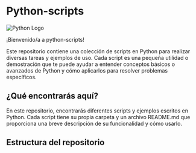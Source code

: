 # Python-scripts

![Python Logo](https://www.python.org/static/community_logos/python-logo-master-v3-TM.png)

¡Bienvenido/a a python-scripts!

Este repositorio contiene una colección de scripts en Python para realizar diversas tareas y ejemplos de uso. Cada script es una pequeña utilidad o demostración que te puede ayudar a entender conceptos básicos o avanzados de Python y cómo aplicarlos para resolver problemas específicos.

## ¿Qué encontrarás aquí?

En este repositorio, encontrarás diferentes scripts y ejemplos escritos en Python. Cada script tiene su propia carpeta y un archivo README.md que proporciona una breve descripción de su funcionalidad y cómo usarlo.

## Estructura del repositorio
